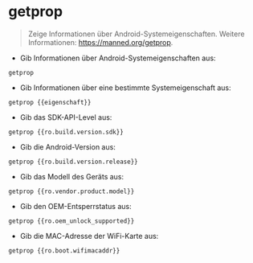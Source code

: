 # getprop

> Zeige Informationen über Android-Systemeigenschaften.
> Weitere Informationen: <https://manned.org/getprop>.

- Gib Informationen über Android-Systemeigenschaften aus:

`getprop`

- Gib Informationen über eine bestimmte Systemeigenschaft aus:

`getprop {{eigenschaft}}`

- Gib das SDK-API-Level aus:

`getprop {{ro.build.version.sdk}}`

- Gib die Android-Version aus:

`getprop {{ro.build.version.release}}`

- Gib das Modell des Geräts aus:

`getprop {{ro.vendor.product.model}}`

- Gib den OEM-Entsperrstatus aus:

`getprop {{ro.oem_unlock_supported}}`

- Gib die MAC-Adresse der WiFi-Karte aus:

`getprop {{ro.boot.wifimacaddr}}`
